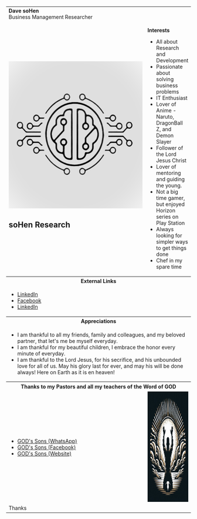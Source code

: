 <table>

<tr>
  <td colspan="2">
    <strong>Dave soHen</strong><br />
    Business Management Researcher<br />
  </td>
</tr>

<tr>
<td width="400px">
<img src="imgs/soHenResearch.png" width="400px" height="400px" />
 <br />
  
## <strong>soHen Research</strong>
</td>
<td>



<strong>Interests</strong>

<ul>
  <li>All about Research and Development</li>
  <li>Passionate about solving business problems</li>
  <li>IT Enthusiast</li>
  <li>Lover of Anime - Naruto, DragonBall Z, and Demon Slayer</li>
  <li>Follower of the Lord Jesus Christ</li>
  <li>Lover of mentoring and guiding the young.</li>
  <li>Not a big time gamer, but enjoyed Horizon series on Play Station</li>
  <li>Always looking for simpler ways to get things done</li>
  <li>Chef in my spare time</li>
</ul>

</td>
</tr>
<tr>
  <th colspan="2">
    External Links
  </th>
 </tr>
<tr>
  <td colspan="2">
    <ul>
      <li><a href="https://www.linkedin.com/in/dave-sohen">LinkedIn</a></li>
      <li><a href="https://www.facebook.com/profile.php?id=61562956337548">Facebook</a></li>
      <li><a href="https://www.linkedin.com/in/dave-sohen">LinkedIn</a></li>
    </ul>
  </td>
 </tr>
 
 <tr>
  <th colspan="2">
    Appreciations
  </th>
 </tr>
<tr>
  <td colspan="2">
    <ul>
      <li>I am thankful to all my friends, family and colleagues, and my beloved partner, that let's me be myself everyday.</li>
      <li>I am thankful for my beautiful children, I embrace the honor every minute of everyday.</li>
      <li>I am thankful to the Lord Jesus, for his secrifice, and his unbounded love for all of us. May his glory last for ever, and may his will be done always! Here on Earth as it is en heaven!</li>
    </ul>
  </td>
 </tr>
 
 
 <tr>
  <th colspan="2">
    Thanks to my Pastors and all my teachers of the Word of GOD
  </th>
 </tr>
<tr>
  <td width="400px">
    <ul>
      <li><a href="https://l.facebook.com/l.php?u=https%3A%2F%2Fwhatsapp.com%2Fchannel%2F0029VaouCFzGk1FuUzwnbe2c%3Ffbclid%3DIwZXh0bgNhZW0CMTAAAR3K0E0OVpk1unG6Lkw9OWmbRxl1-FMiGE96umjh-drLabhyX_lOUCH2AOE_aem_W8SbixevdLutR1pJZtPDxw&h=AT3UvzjZNWx-NzAX3o84-OAdMgxQsz68Yk2Z-sN56Ioa_4ffL-BT_P_l3vmMBKKorsivtKRGheD-i9dYklM5H6wntrpgsk_YWIRaVMCL0hDmBRleRE4AtyLpzczORTbdJTSfiA">GOD's Sons (WhatsApp)</a></li>
      <li><a href="https://www.facebook.com/profile.php?id=61565963511042">GOD's Sons (Facebook)</a></li>
      <li><a href="https://god-sons.co.za">GOD's Sons (Website)</a></li>
    </ul>
  </td>
  <td>
    <img src="imgs/GODsSons.jpg" width="300px" height="300px" /></td>
 </tr>
 <tr>
   <td colspan="2">
     Thanks
   </td>
 </tr>
 
</table>
